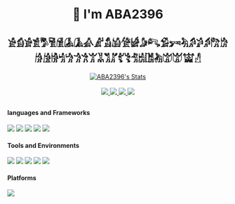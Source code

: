 <h1 align="center">👋  I'm ABA2396</h1>
<h2 align="center">𓀀𓀁𓀂𓀃𓀄𓀅𓀆𓀇𓀈𓀉𓀊𓀋𓀌𓀍𓀎𓀏𓀐𓀑𓀒𓀓𓀔𓀕𓀖𓀗𓀘𓀙𓀚𓀛𓀜𓀝𓀞𓀟𓀠𓀡𓀢𓀣𓀤𓀥𓀦𓀧𓀨𓀩𓀪𓀫𓀬𓀭</h2>

<p align="center">
  <a href="https://github.com/ABA2396" class="rich-diff-level-one">
    <img src="https://github-readme-stats.vercel.app/api?username=ABA2396&show_icons=true&theme=radical" alt="ABA2396's Stats" >
  </a>
  <br><br>
  <a href="https://github.com/ABA2396">
    <img src="https://badges.pufler.dev/visits/ABA2396/ABA2396?style=flat-square&color=black&logo=github">
  </a>
  <a href="https://github.com/ABA2396">
    <img src="https://badges.pufler.dev/years/ABA2396?style=flat-square&color=black&logo=github">
  </a>
  <a href="https://github.com/ABA2396?tab=repositories">
    <img src="https://badges.pufler.dev/repos/ABA2396?style=flat-square&color=black&logo=github">
  </a>
  <a href="https://github.com/ABA2396">
    <img src="https://badges.pufler.dev/commits/monthly/ABA2396?style=flat-square&color=black&logo=github">
  </a>
</p>
<h2></h2>

#### languages and Frameworks
![](https://img.shields.io/badge/C-A8B9CC?logo=c&logoColor=fff)
![](https://img.shields.io/badge/C++-00599C?logo=cplusplus&logoColor=fff)
![](https://img.shields.io/badge/Python-743ea2?logo=python&logoColor=fff)
![](https://img.shields.io/badge/JAVA-007396?logo=JAVA&logoColor=fff)
![](https://img.shields.io/badge/git-F05032?logo=git&logoColor=fff)

#### Tools and Environments
![](https://img.shields.io/badge/VS-5C2D91?logo=Visual-Studio&logoColor=fff)
![](https://img.shields.io/badge/VSCode-007ACC?logo=Visual-Studio&logoColor=fff)
![](https://img.shields.io/badge/Keil5-0091BD?logo=ARM&logoColor=fff)
![](https://img.shields.io/badge/PyCharm-21D789?logo=PyCharm&logoColor=fff)
![](https://img.shields.io/badge/IDEA-AF1DF5?logo=IntelliJ-IDEA&logoColor=fff)

#### Platforms

![](https://img.shields.io/badge/Windows_10-0078D6?logo=windows&logoColor=fff)
